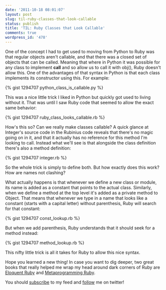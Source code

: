 ```yaml
---
date: '2011-10-18 08:01:07'
layout: post
slug: til-ruby-classes-that-look-callable
status: publish
title: 'TIL: Ruby Classes that Look Callable'
comments: true
wordpress_id: '478'
---
```


One of the concept I had to get used to moving from Python to Ruby was that regular objects aren't callable, and that there was a closed set of objects that can be called. Meaning that where in Python it was possible for any class to implement __call__ and so allow us to call it with obj(), Ruby doesn't allow this. One of the advantages of that syntax in Python is that each class implements its constructor using this. For example:

{% gist 1294707 python_class_is_callable.py %}

This was a nice little trick I liked in Python but quickly got used to living without it. That was until I saw Ruby code that seemed to allow the exact same behavior:

{% gist 1294707 ruby_class_looks_callable.rb %}

How's this so? Can we really make classes callable? A quick glance at Integer's source code in the Rubinius code reveals that there's no magic going on in it, and that it actually has no reference for this method I'm looking to call. Instead what we'll see is that alongside the class definition there's also a method definition:

{% gist 1294707 integer.rb %}

So the whole trick is simply to define both. But how exactly does this work? How are names not clashing?

What actually happens is that whenever we define a new class or module, its name is added as a constant that points to the actual class. Similarly, when we define a method at the top level it's added as a private method to Object. That means that whenever we type in a name that looks like a constant (starts with a capital letter) without parenthesis, Ruby will search for that constant:

{% gist 1294707 const_lookup.rb %}

But when we add parenthesis, Ruby understands that it should seek for a method instead:

{% gist 1294707 method_lookup.rb %}

This nifty little trick is all it takes for Ruby to allow this nice syntax.

Hope you learned a new thing! In case you want to dig deeper, two great books that really helped me wrap my head around dark corners of Ruby are [Eloquent Ruby](http://www.amazon.com/gp/product/0321584104/ref=as_li_qf_sp_asin_il_tl?ie=UTF8&tag=thcodu02-20&linkCode=as2&camp=1789&creative=9325&creativeASIN=0321584104) and [Metaprogramming Ruby](http://www.amazon.com/gp/product/1934356476/ref=as_li_qf_sp_asin_il_tl?ie=UTF8&tag=thcodu02-20&linkCode=as2&camp=1789&creative=9325&creativeASIN=1934356476).

You should [subscribe](http://feeds.feedburner.com/TheCodeDump) to my feed and [follow](http://twitter.com/avivby) me on twitter!
